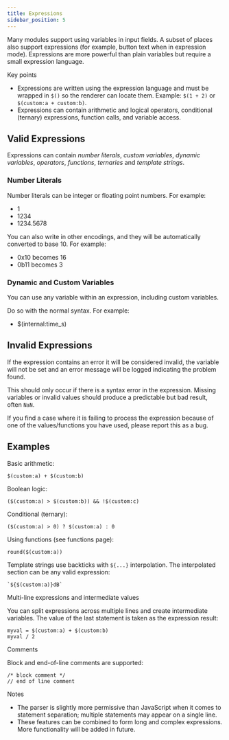 ```yaml
---
title: Expressions
sidebar_position: 5
---
```


Many modules support using variables in input fields. A subset of places also support expressions (for example, button text when in expression mode). Expressions are more powerful than plain variables but require a small expression language.

Key points

- Expressions are written using the expression language and must be wrapped in `$()` so the renderer can locate them. Example: `$(1 + 2)` or `$(custom:a + custom:b)`.
- Expressions can contain arithmetic and logical operators, conditional (ternary) expressions, function calls, and variable access.

## Valid Expressions

Expressions can contain _number literals_, _custom variables_, _dynamic variables_, _operators_, _functions_, _ternaries_ and _template strings_.

### Number Literals

Number literals can be integer or floating point numbers. For example:

- 1
- 1234
- 1234.5678

You can also write in other encodings, and they will be automatically converted to base 10. For example:

- 0x10 becomes 16
- 0b11 becomes 3

### Dynamic and Custom Variables

You can use any variable within an expression, including custom variables.

Do so with the normal syntax. For example:

- $(internal:time_s)

## Invalid Expressions

If the expression contains an error it will be considered invalid, the variable will not be set and an error message will be logged indicating the problem found.

This should only occur if there is a syntax error in the expression. Missing variables or invalid values should produce a predictable but bad result, often `NaN`.

If you find a case where it is failing to process the expression because of one of the values/functions you have used, please report this as a bug.

## Examples

Basic arithmetic:

```
$(custom:a) + $(custom:b)
```

Boolean logic:

```
($(custom:a) > $(custom:b)) && !$(custom:c)
```

Conditional (ternary):

```
($(custom:a) > 0) ? $(custom:a) : 0
```

Using functions (see functions page):

```
round($(custom:a))
```

Template strings use backticks with `${...}` interpolation. The interpolated section can be any valid expression:

```
`${$(custom:a)}dB`
```

Multi-line expressions and intermediate values

You can split expressions across multiple lines and create intermediate variables. The value of the last statement is taken as the expression result:

```
myval = $(custom:a) + $(custom:b)
myval / 2
```

Comments

Block and end-of-line comments are supported:

```
/* block comment */
// end of line comment
```

Notes

- The parser is slightly more permissive than JavaScript when it comes to statement separation; multiple statements may appear on a single line.
- These features can be combined to form long and complex expressions. More functionality will be added in future.
